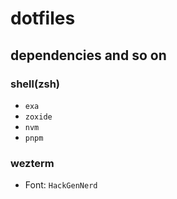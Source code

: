 # dotfiles

## dependencies and so on

### shell(zsh)

- `exa`
- `zoxide`
- `nvm`
- `pnpm`

### wezterm

- Font: `HackGenNerd`
